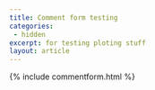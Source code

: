 ```yaml
---
title: Comment form testing
categories:
 - hidden
excerpt: for testing ploting stuff
layout: article
---
```

{% include commentform.html %}